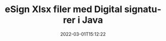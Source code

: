 ---
############################# Static ############################
layout: "auto-gen-signature"
date: 2022-03-01T15:12:22
draft: false
operation: Sign
signaturetype: Digital
fileformat: Xlsx
productName: Java
lang: da
productCode: java
otherformats: pdf doc docx docm dot dotx odt ott xls xlsx xlsm xlsb ods ots xltx xltm pptx pptm
breadcrumb: Put Digital signature on Xlsx for Java

############################# Head ############################
head_title: "Tilføjelse af digitale elektroniske signaturer til filen Xlsx med Java"
head_description: "Sæt digital signatur på filen Xlsx for Java ved hjælp af et par linjer kode. Brug GroupDocs Document Signature API til at signere snesevis af filformater."

############################# Header ############################
title: "eSign Xlsx filer med Digital signaturer i Java"
description: "Sådan tilføjer du Digital-signatur med et par linjer med Java-kode"
bg_image: "https://cms.admin.containerize.com/templates/aspose/App_Themes/V3/images/bg/header1.png"
bg_overlay: false
button:
    enable: true

############################# SubMenu ############################
submenu:
    enable: true

    left:
        img_alt: "GroupDocs.Signature for Java"
        image: "https://cms.admin.containerize.com/templates/groupdocs/images/product-logos/90x90-noborder/groupdocs-signature-java.png"
        product: "GroupDocs.Signature"
        platform: "Java"



############################# About ############################
about:
    enable: true
    title: "Om GroupDocs.Signature for Java Digitale signaturer API"
    content: |
        [GroupDocs.Signature for Java](https://products.groupdocs.com/signature/java/) er en populær API til at esignere dokumenter med de digitale elektroniske signaturer med digitale certifikater. Til Digitale signaturer bruger API PFX-certifikatfiler til at designe dokument med adgangskodebeskyttede private og offentlige nøgler. De digitale signaturer kan bruges til at certificere forretningsdokumenter med en bestemt eSign PDF-side, certificere hele Microsoft Office-dokumenter som Words, Excel, Powerpoint-filer og Open Office-dokumenter. Kunder kan nemt manipulere signaturerne som at redigere dem, fjerne eller justere. API'en giver mulighed for at søge og verificere signaturer. Desuden er der en masse muligheder for signaturtilpasning.
    

############################# Steps ############################
steps:
    enable: true
    title_left: "Trin til at signere Xlsx med Digital i Java"
    content_left: |
        [GroupDocs.Signature for Java](https://products.groupdocs.com/signature/java/) giver mulighed for at signere Xlsx dokumenter med Digital signaturer hurtigt og nemt.
        
        * Opret en forekomst af signaturklassen, der leverer Xlsx-fil, der skal signere som sti eller hukommelsesstrøm
        * Instantiér SignOptions-klassen og indstil alle krævede data.
        * Kald Signature.Sign()-metoden ved at sende output Xlsx-fil eller hukommelsesstrøm

    title_right: " Systemkrav"
    content_right: |
        GroupDocs.Signature for Java understøttes på alle større platforme og operativsystemer. Før du udfører koden nedenfor, skal du sørge for, at du har følgende forudsætninger installeret på dit system.

        * Operativsystemer: Microsoft Windows, Linux, MacOS
        * Udviklingsmiljøer: NetBeans, Intellij IDEA, Eclipse, etc.
        * Java runtime: J2SE 6.0 and above
        * Få den seneste GroupDocs.Signature for Java fra [Maven](https://repository.groupdocs.com/webapp/#/artifacts/browse/tree/General/repo/com/groupdocs/groupdocs-signature)
         
    code: |
        ```java    
                
        // Set up input Xlsx file
        String filePath = "input.xlsx";
        // Set up output file
        String outputFilePath = "output.xlsx";
        // Provide digital certificate
        String certificateFilePath = "certificate.pfx";

        // Instantiate Signature for input file
        Signature signature = new Signature(filePath);

        //Provide sign options
        DigitalSignOptions options = new DigitalSignOptions(certificateFilePath);

        // set certificate password
        options.setPassword("1234567890");

        // set signature position
        options.setLeft(50);
        options.setTop(200);

        // sign Xlsx document
        SignResult result = signature.sign(outputFilePath, options);

        ```

############################# Demos ############################
demos:
    enable: true
    title: "Signering af Xlsx dokumenter med Digital Live Demo"
    content: |
       Signer Xlsx-filen med forskellige signaturer lige nu ved at besøge webstedet [GroupDocs.Signature App](https://products.groupdocs.app/signature/family). Gratis online demo venter på dig.          

############################# More Formats ############################
more_formats:
    enable: true
    title: "Andre understøttede Digital-signaturer for Java"
    content: |
        "Du kan også signere Xlsx med andre signaturtyper. Se venligst listen nedenfor."
    format: 
       
       
back_to_top:
    enable: true
---